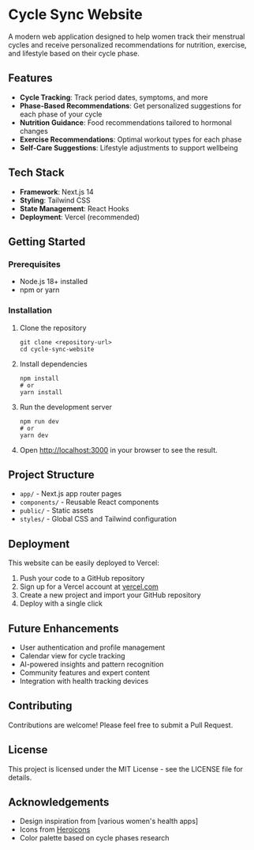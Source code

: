 # Cycle Sync Website

A modern web application designed to help women track their menstrual cycles and receive personalized recommendations for nutrition, exercise, and lifestyle based on their cycle phase.

## Features

- **Cycle Tracking**: Track period dates, symptoms, and more
- **Phase-Based Recommendations**: Get personalized suggestions for each phase of your cycle
- **Nutrition Guidance**: Food recommendations tailored to hormonal changes
- **Exercise Recommendations**: Optimal workout types for each phase
- **Self-Care Suggestions**: Lifestyle adjustments to support wellbeing

## Tech Stack

- **Framework**: Next.js 14
- **Styling**: Tailwind CSS
- **State Management**: React Hooks
- **Deployment**: Vercel (recommended)

## Getting Started

### Prerequisites

- Node.js 18+ installed
- npm or yarn

### Installation

1. Clone the repository
   ```
   git clone <repository-url>
   cd cycle-sync-website
   ```

2. Install dependencies
   ```
   npm install
   # or
   yarn install
   ```

3. Run the development server
   ```
   npm run dev
   # or
   yarn dev
   ```

4. Open [http://localhost:3000](http://localhost:3000) in your browser to see the result.

## Project Structure

- `app/` - Next.js app router pages
- `components/` - Reusable React components
- `public/` - Static assets
- `styles/` - Global CSS and Tailwind configuration

## Deployment

This website can be easily deployed to Vercel:

1. Push your code to a GitHub repository
2. Sign up for a Vercel account at [vercel.com](https://vercel.com)
3. Create a new project and import your GitHub repository
4. Deploy with a single click

## Future Enhancements

- User authentication and profile management
- Calendar view for cycle tracking
- AI-powered insights and pattern recognition
- Community features and expert content
- Integration with health tracking devices

## Contributing

Contributions are welcome! Please feel free to submit a Pull Request.

## License

This project is licensed under the MIT License - see the LICENSE file for details.

## Acknowledgements

- Design inspiration from [various women's health apps]
- Icons from [Heroicons](https://heroicons.com/)
- Color palette based on cycle phases research